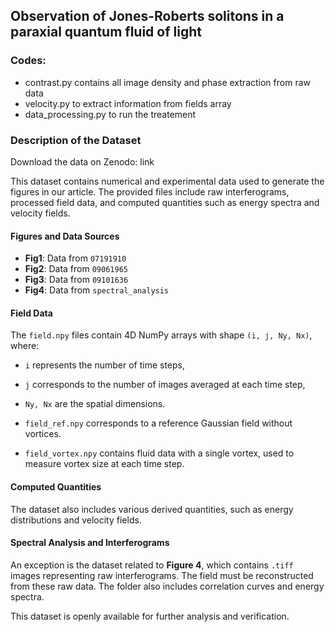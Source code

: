 ## Observation of Jones-Roberts solitons in a paraxial quantum fluid of light

### Codes:
- contrast.py contains all image density and phase extraction from raw data
- velocity.py to extract information from fields array
- data_processing.py to run the treatement

### Description of the Dataset
Download the data on Zenodo: link

This dataset contains numerical and experimental data used to generate the figures in our article. The provided files include raw interferograms, processed field data, and computed quantities such as energy spectra and velocity fields.

#### **Figures and Data Sources**

-   **Fig1**: Data from `07191910`
-   **Fig2**: Data from `09061965`
-   **Fig3**: Data from `09101636`
-   **Fig4**: Data from `spectral_analysis`

#### **Field Data**

The `field.npy` files contain 4D NumPy arrays with shape `(i, j, Ny, Nx)`, where:

-   `i` represents the number of time steps,
    
-   `j` corresponds to the number of images averaged at each time step,
    
-   `Ny, Nx` are the spatial dimensions.
    
-   `field_ref.npy` corresponds to a reference Gaussian field without vortices.
    
-   `field_vortex.npy` contains fluid data with a single vortex, used to measure vortex size at each time step.
    

#### **Computed Quantities**

The dataset also includes various derived quantities, such as energy distributions and velocity fields.

#### **Spectral Analysis and Interferograms**

An exception is the dataset related to **Figure 4**, which contains `.tiff` images representing raw interferograms. The field must be reconstructed from these raw data. The folder also includes correlation curves and energy spectra.

This dataset is openly available for further analysis and verification.
